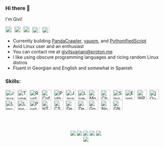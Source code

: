### Hi there 👋

I'm Givi!

<a href="https://www.linkedin.com/in/givi-tsvariani-072355169/"><img src="https://upload.wikimedia.org/wikipedia/commons/thumb/c/ca/LinkedIn_logo_initials.png/640px-LinkedIn_logo_initials.png" title="LinkedIn" alt="LinkedIn" width="20" height="20"></a>&nbsp;
<a href="https://stackoverflow.com/users/13944164/giviko"><img src="https://upload.wikimedia.org/wikipedia/commons/thumb/e/ef/Stack_Overflow_icon.svg/768px-Stack_Overflow_icon.svg.png" title="Stack Overflow" alt="Stack Overflow" width="20" height="20"></a>&nbsp;
<a href="https://gitlab.com/givikuna"><img src="https://cdn.worldvectorlogo.com/logos/gitlab-3.svg" title="GitLab" alt="GitLab" width="20" height="20"></a>&nbsp;
<a href="https://discord.com/users/915302543981166643"><img src="https://assets-global.website-files.com/6257adef93867e50d84d30e2/636e0a6a49cf127bf92de1e2_icon_clyde_blurple_RGB.png" title="Discord" alt="Discord" width="23" height="18"></a>&nbsp;
<a href="https://www.instagram.com/gv0069/"><img src="https://upload.wikimedia.org/wikipedia/commons/9/95/Instagram_logo_2022.svg" title="Instagram" alt="Instagram" width="23" height="18"></a>&nbsp;


- Currently building [PandaCrawler](https://github.com/givikuna/PandaCrawler/), [yaupm](https://github.com/givikuna/yaupm), and [PythonifiedScript](https://github.com/givikuna/PythonifiedScipt/)
- Avid Linux user and an enthusiast
- You can contact me at givitsvariani@proton.me
- I like using obscure programming languages and ricing random Linux distros
- Fluent in Georgian and English and somewhat in Spanish

<!--
- 👯 I’m looking to contribute more to open source projects
- 🤔 I’m looking to learn more about software development and cybersecurity
- 🌱 Currently living in South Jersey
- 🌍 Can communicate proficiently in English & Georgian, and somewhat in Spanish
- <a href="https://github.com/givikuna/PandaCrawler"><img src="https://github.com/givikuna/PandaCrawler/blob/main/src/img/pandas/panda3.png" title="PandaCrawler" alt="PandaCrawler" width="17" height="15"/></a> Currently building [PandaCrawler](https://github.com/givikuna/PandaCrawler/) and [PythonifiedScript](https://github.com/givikuna/PythonifiedScipt/)
- <img src="https://1000logos.net/wp-content/uploads/2017/03/LINUX-LOGO.png" title="Linux" alt="Linux" width="17" height="15"/> Avid Linux user and an enthusiast
- 🍚 Probably ricing my distro right now
- <img src="https://seeklogo.com/images/P/proton-mail-logo-31D8CDC79E-seeklogo.com.png" title="ProtonMail" alt="ProtonMail" width="20" height="15"/> You can contact me at givitsvariani@proton.me
-->


### Skills: &nbsp;&nbsp;&nbsp;
<a href="https://www.ecma-international.org/publications-and-standards/standards/ecma-262/"><img src="https://upload.wikimedia.org/wikipedia/commons/6/6a/JavaScript-logo.png" title="JavaScript" alt="JavaScript" width="30" height="30"/></a>&nbsp;
<a href="https://www.typescriptlang.org/"><img src="https://encrypted-tbn0.gstatic.com/images?q=tbn:ANd9GcSOP2uNm38KA2xvp87SjlO-ECz8fVN310YgdtTPogEP0_BegdW_rxIbuAMO-w6UT1-tpNI&usqp=CAU" title="TypeScript" alt="TypeScript" width="30" height="30"/></a>&nbsp;
<a href="https://www.rust-lang.org/"><img src="https://encrypted-tbn0.gstatic.com/images?q=tbn:ANd9GcQDE3ycOdh2sFzSkIpklnB7WrhiEjxnpSwwZ-6G12j7RT4yCyHLNFgPQGgTrtishTkZOZ8&usqp=CAU" title="Rust" alt="Rust" width="30" height="30"/></a>&nbsp;
<a href="https://coffeescript.org/"><img src="https://encrypted-tbn0.gstatic.com/images?q=tbn:ANd9GcQKINUyQX55wmLRMFy_C7Mg-UVoeiram6mNxODL5wOozyVz__LvD2lXgOnN20O8cZv13NU&usqp=CAU" title="CoffeeScript" alt="CoffeeScript" width="30" height="30"/></a>&nbsp;
<a href="https://www.python.org/"><img src="https://upload.wikimedia.org/wikipedia/commons/thumb/c/c3/Python-logo-notext.svg/935px-Python-logo-notext.svg.png" title="Python" alt="Python" width="30" height="30"/></a>&nbsp;
<a href="https://www.java.com/en/"><img src="https://www.shareicon.net/data/512x512/2016/09/23/833700_windows_512x512.png" title="Java" width="30" height="30" alt="Java"/></a>&nbsp;
<a href="https://livescript.net/"><img src="https://avatars.githubusercontent.com/u/25471216?s=200&v=4" title="LiveScript" width="30" height="30" alt="LiveScript"/></a>&nbsp;<a href="https://mochajs.org/"><img src="https://camo.githubusercontent.com/58045a79a69afea4cab1cea6def6d911fba3956cf5fd683addf41c032aa64088/68747470733a2f2f636c6475702e636f6d2f78465646784f696f41552e737667" title="MochaJS" alt="MochaJS" width="30" height="30"/></a>&nbsp;
<a href="https://www.chaijs.com/"><img src="https://avatars.githubusercontent.com/u/1515293?s=280&v=4" title="ChaiJS" alt="ChaiJS" width="30" height="30"/></a>&nbsp;
<a href="https://sinonjs.org/"><img src="https://sinonjs.org/assets/images/logo.png" title="SinonJS" alt="SinonJS" width="30" height="30"/></a>&nbsp;
<a href="https://expressjs.com/"><img src="https://www.vectorlogo.zone/logos/expressjs/expressjs-icon.svg" title="ExpressJS" alt="ExpressJS" width="30" height="30"/></a>&nbsp;
<a href="https://wpilib.org/"><img src="https://images.squarespace-cdn.com/content/v1/5d4b06a67cd3580001ded283/1565198481601-L50L62A0MO6KS6XHSY3P/WPILibDev.png" title="WPILib" alt="WPILib" width="30" height="30"/></a>&nbsp;
<a href="https://jquery.com/"><img src="https://cdn.cdnlogo.com/logos/j/17/jquery.svg" title="jQuery" alt="jQuery" width="30" height="30"/></a>&nbsp;<a href="https://www.linux.org/"><img src="https://upload.wikimedia.org/wikipedia/commons/thumb/3/35/Tux.svg/640px-Tux.svg.png" title="Linux" alt="Linux" width="30" height="30"/></a>&nbsp;
<a href="https://www.linode.com/"><img src="https://res.cloudinary.com/crunchbase-production/image/upload/c_lpad,h_256,w_256,f_auto,q_auto:eco,dpr_1/v1397190105/5e103d9c1b0c688a4a2813e76176e663.png" title="Linode" alt="Linode" width="30" height="30"/></a>&nbsp;
<a href="https://www.postgresql.org/"><img src="https://upload.wikimedia.org/wikipedia/commons/thumb/2/29/Postgresql_elephant.svg/1200px-Postgresql_elephant.svg.png" title="PostgreSQL" alt="PostgreSQL" width="30" height="30"/></a>&nbsp;
<a href="https://html.spec.whatwg.org/"><img src="https://cdn-icons-png.flaticon.com/512/732/732212.png" title="HTML" alt="HTML" width="30" height="30"/></a>&nbsp;
<a href="https://www.w3.org/TR/CSS/#css"><img src="https://cdn-icons-png.flaticon.com/512/732/732190.png" title="CSS" alt="CSS" width="30" height="30"/></a>&nbsp;
<a href="https://ubuntu.com/"><img src="https://brandslogos.com/wp-content/uploads/images/large/ubuntu-logo.png" title="Debian" alt="Debian" width="30" height="30"/></a>&nbsp;
<a href="https://www.debian.org/"><img src="https://www.shareicon.net/data/512x512/2015/09/16/101872_debian_512x512.png" title="Debian" alt="Debian" width="30" height="30"/></a>&nbsp;<a href="https://go.dev/"><img src="https://www.dmuth.org/wp-content/uploads/2018/12/golang-gopher-not-a-serial-killer.png" title="Go" alt="Go" width="30" height="30" /></a>&nbsp;
<a href="https://nodejs.org/en"><img src="https://seeklogo.com/images/N/node-js-logo-F4F55CD2D0-seeklogo.com.png" title="NodeJS" alt="NodeJS" width="30" height="30" /></a>&nbsp;
<a href="https://www.gnu.org/software/make/manual/make.html"><img src="https://static-00.iconduck.com/assets.00/file-type-makefile-icon-512x500-3chommud.png" title="GNU Make" alt="GNU Make" width="30" height="30" /></a>&nbsp;


<!--
### Experienced in langauges such as:
&nbsp;&nbsp;&nbsp;
<a href="https://www.ecma-international.org/publications-and-standards/standards/ecma-262/"><img src="https://upload.wikimedia.org/wikipedia/commons/6/6a/JavaScript-logo.png" title="JavaScript" alt="JavaScript" width="30" height="30"/></a>&nbsp;
<a href="https://www.typescriptlang.org/"><img src="https://encrypted-tbn0.gstatic.com/images?q=tbn:ANd9GcSOP2uNm38KA2xvp87SjlO-ECz8fVN310YgdtTPogEP0_BegdW_rxIbuAMO-w6UT1-tpNI&usqp=CAU" title="TypeScript" alt="TypeScript" width="30" height="30"/></a>&nbsp;
<a href="https://www.rust-lang.org/"><img src="https://encrypted-tbn0.gstatic.com/images?q=tbn:ANd9GcQDE3ycOdh2sFzSkIpklnB7WrhiEjxnpSwwZ-6G12j7RT4yCyHLNFgPQGgTrtishTkZOZ8&usqp=CAU" title="Rust" alt="Rust" width="30" height="30"/></a>&nbsp;
<a href="https://coffeescript.org/"><img src="https://encrypted-tbn0.gstatic.com/images?q=tbn:ANd9GcQKINUyQX55wmLRMFy_C7Mg-UVoeiram6mNxODL5wOozyVz__LvD2lXgOnN20O8cZv13NU&usqp=CAU" title="CoffeeScript" alt="CoffeeScript" width="30" height="30"/></a>&nbsp;
<a href="https://www.python.org/"><img src="https://upload.wikimedia.org/wikipedia/commons/thumb/c/c3/Python-logo-notext.svg/935px-Python-logo-notext.svg.png" title="Python" alt="Python" width="30" height="30"/></a>&nbsp;
<a href="https://www.java.com/en/"><img src="https://www.shareicon.net/data/512x512/2016/09/23/833700_windows_512x512.png" title="Java" width="30" height="30" alt="Java"/></a>&nbsp;
<a href="https://livescript.net/"><img src="https://avatars.githubusercontent.com/u/25471216?s=200&v=4" title="LiveScript" width="30" height="30" alt="LiveScript"/></a>&nbsp;

### And libraries/frameworks such as:
&nbsp;&nbsp;&nbsp;
<a href="https://mochajs.org/"><img src="https://camo.githubusercontent.com/58045a79a69afea4cab1cea6def6d911fba3956cf5fd683addf41c032aa64088/68747470733a2f2f636c6475702e636f6d2f78465646784f696f41552e737667" title="MochaJS" alt="MochaJS" width="30" height="30"/></a>&nbsp;
<a href="https://www.chaijs.com/"><img src="https://avatars.githubusercontent.com/u/1515293?s=280&v=4" title="ChaiJS" alt="ChaiJS" width="30" height="30"/></a>&nbsp;
<a href="https://sinonjs.org/"><img src="https://sinonjs.org/assets/images/logo.png" title="SinonJS" alt="SinonJS" width="30" height="30"/></a>&nbsp;
<a href="https://expressjs.com/"><img src="https://www.vectorlogo.zone/logos/expressjs/expressjs-icon.svg" title="ExpressJS" alt="ExpressJS" width="30" height="30"/></a>&nbsp;
<a href="https://wpilib.org/"><img src="https://images.squarespace-cdn.com/content/v1/5d4b06a67cd3580001ded283/1565198481601-L50L62A0MO6KS6XHSY3P/WPILibDev.png" title="WPILib" alt="WPILib" width="30" height="30"/></a>&nbsp;
<a href="https://jquery.com/"><img src="https://cdn.cdnlogo.com/logos/j/17/jquery.svg" title="jQuery" alt="jQuery" width="30" height="30"/></a>&nbsp;

### And other technologies:
&nbsp;&nbsp;&nbsp;
<a href="https://www.linux.org/"><img src="https://upload.wikimedia.org/wikipedia/commons/thumb/3/35/Tux.svg/640px-Tux.svg.png" title="Linux" alt="Linux" width="30" height="30"/></a>&nbsp;
<a href="https://www.linode.com/"><img src="https://res.cloudinary.com/crunchbase-production/image/upload/c_lpad,h_256,w_256,f_auto,q_auto:eco,dpr_1/v1397190105/5e103d9c1b0c688a4a2813e76176e663.png" title="Linode" alt="Linode" width="30" height="30"/></a>&nbsp;
<a href="https://www.postgresql.org/"><img src="https://upload.wikimedia.org/wikipedia/commons/thumb/2/29/Postgresql_elephant.svg/1200px-Postgresql_elephant.svg.png" title="PostgreSQL" alt="PostgreSQL" width="30" height="30"/></a>&nbsp;
<a href="https://html.spec.whatwg.org/"><img src="https://cdn-icons-png.flaticon.com/512/732/732212.png" title="HTML" alt="HTML" width="30" height="30"/></a>&nbsp;
<a href="https://www.w3.org/TR/CSS/#css"><img src="https://cdn-icons-png.flaticon.com/512/732/732190.png" title="CSS" alt="CSS" width="30" height="30"/></a>&nbsp;
<a href="https://ubuntu.com/"><img src="https://brandslogos.com/wp-content/uploads/images/large/ubuntu-logo.png" title="Debian" alt="Debian" width="30" height="30"/></a>&nbsp;
<a href="https://www.debian.org/"><img src="https://www.shareicon.net/data/512x512/2015/09/16/101872_debian_512x512.png" title="Debian" alt="Debian" width="30" height="30"/></a>&nbsp;
-->

<br/><br/>


<!--

<img src="https://github-readme-stats.vercel.app/api/top-langs/?username=givikuna&theme=vue&show_icons=true&hide_border=true&layout=compact&langs_count=10&hide=makefile">
<img src="https://github-readme-stats.vercel.app/api?username=givikuna&show_icons=true&theme=vue&hide_border=true">

-->

<p align="center">
  <img src="http://github-profile-summary-cards.vercel.app/api/cards/profile-details?username=givikuna&theme=nord_bright">
  <img src="http://github-profile-summary-cards.vercel.app/api/cards/repos-per-language?username=givikuna&theme=nord_bright&exclude=makefile">&nbsp;<img src="http://github-profile-summary-cards.vercel.app/api/cards/most-commit-language?username=givikuna&theme=nord_bright&exclude=makefile">
  <img src="http://github-profile-summary-cards.vercel.app/api/cards/stats?username=givikuna&theme=nord_bright">&nbsp;<img src="http://github-profile-summary-cards.vercel.app/api/cards/productive-time?username=givikuna&theme=nord_bright&utcOffset=8">
  <br>
  <img src="https://github-readme-stats.vercel.app/api/top-langs/?username=givikuna&layout=pie&langs_count=10&hide_border=true&title_color=C500FF&theme=swift">
</p>
